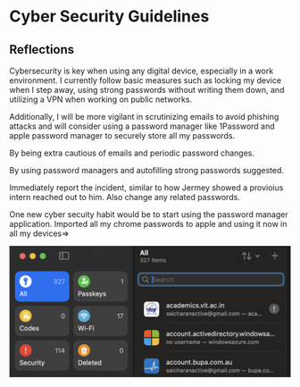 # Cyber Security Guidelines

## Reflections

Cybersecurity is key when using any digital device, especially in a work environment. I currently follow basic measures such as locking my device when I step away, using strong passwords without writing them down, and utilizing a VPN when working on public networks.

Additionally, I will be more vigilant in scrutinizing emails to avoid phishing attacks and will consider using a password manager like 1Password and apple password manager to securely store all my passwords.

By being extra cautious of emails and periodic password changes.

By using password managers and autofilling strong passwords suggested.

Immediately report the incident, similar to how Jermey showed a provioius intern reached out to him. Also change any related passwords.

One new cyber secuity habit would be to start using the password manager application. Imported all my chrome passwords to apple and using it now in all my devices=>

![alt text](image-2.png)